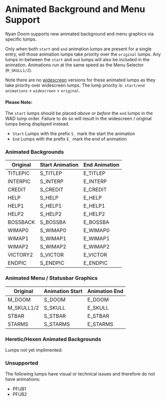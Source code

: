 # Animated Background and Menu Support

Nyan Doom supports new animated background and menu graphics via specific lumps.

Only when both `start` and `end` animation lumps are present for a single entry, will those animation lumps take priority over the `original` lumps. Any lumps in-between the `start` and `end` lumps will also be included in the animation. Animations run at the same speed as the Menu Selector (`M_SKULL1/2`).

Note there are no [widescreen](ws.md) versions for these animated lumps as they take priority over widescreen lumps. The lump priority is: `start/end animations` > `widescreen` > `original`.

#### Please Note:
The `start` lumps should be placed *above* or *before* the `end` lumps in the WAD lump order. Failure to do so will result in the widescreen / original lumps being displayed instead.
- `Start` Lumps with the prefix `S_` mark the start the animation
- `End` Lumps with the prefix `E_` mark the end of animation

### Animated Backgrounds

| Original       | Start Animation         | End Animation           |
|----------------|-------------------------|-------------------------|
| TITLEPIC       | S_TITLEP                | E_TITLEP                |
| INTERPIC       | S_INTERP                | E_INTERP                |
| CREDIT         | S_CREDIT                | E_CREDIT                |
| HELP           | S_HELP                  | E_HELP                  |
| HELP1          | S_HELP1                 | E_HELP1                 |
| HELP2          | S_HELP2                 | E_HELP2                 |
| BOSSBACK       | S_BOSSBA                | E_BOSSBA                |
| WIMAP0         | S_WIMAP0                | E_WIMAP0                |
| WIMAP1         | S_WIMAP1                | E_WIMAP1                |
| WIMAP2         | S_WIMAP2                | E_WIMAP2                |
| VICTORY2       | S_VICTOR                | E_VICTOR                |
| ENDPIC         | S_ENDPIC                | E_ENDPIC                |

### Animated Menu / Statusbar Graphics

| Original       | Animation Start         | Animation End           |
|----------------|-------------------------|-------------------------|
| M_DOOM         | S_DOOM                  | E_DOOM                  |
| M_SKULL1/2     | S_SKULL                 | E_SKULL                 |
| STBAR          | S_STBAR                 | E_STBAR                 |
| STARMS         | S_STARMS                | E_STARMS                |

### Heretic/Hexen Animated Backgrounds

Lumps not yet implimented.

### Unsupported

The following lumps have visual or technical issues and therefore do not have animations:
- PFUB1
- PFUB2